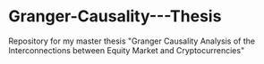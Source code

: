 # Granger-Causality---Thesis
Repository for my master thesis "Granger Causality Analysis of the Interconnections between Equity Market and Cryptocurrencies"
